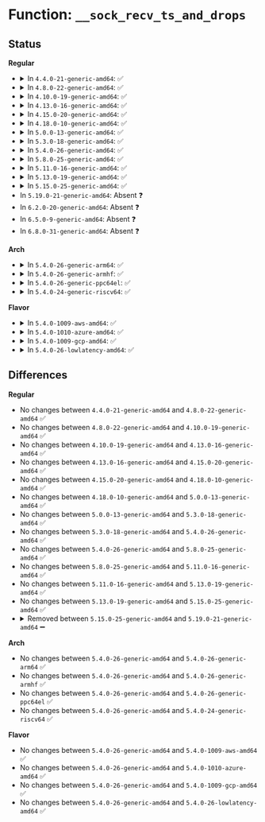 # Function: <code>__sock_recv_ts_and_drops</code>

## Status
<b>Regular</b>
<ul>
<li>
<details>
<summary>In <code>4.4.0-21-generic-amd64</code>: ✅</summary>

```c
void __sock_recv_ts_and_drops(struct msghdr * msg, struct sock * sk, struct sk_buff * skb)
```

```json
{
  "name": "__sock_recv_ts_and_drops",
  "collision_type": "Unique Global",
  "inline_type": "No",
  "funcs": [
    {
      "addr": 18446744071586177488,
      "name": "__sock_recv_ts_and_drops",
      "external": true,
      "loc": "net/socket.c:702",
      "file": "net/socket.c",
      "inline": "seen, unknown",
      "caller_inline": [],
      "caller_func": [
        "net/ipv4/raw.c:raw_recvmsg",
        "net/ipv4/udp.c:udp_recvmsg",
        "net/ipv6/udp.c:udpv6_recvmsg",
        "net/ipv6/raw.c:rawv6_recvmsg",
        "net/packet/af_packet.c:packet_recvmsg"
      ]
    }
  ],
  "symbols": [
    {
      "addr": 18446744071586177488,
      "name": "__sock_recv_ts_and_drops",
      "section": ".text",
      "bind": "STB_GLOBAL",
      "size": 299
    }
  ]
}
```
</details>
</li>
<li>
<details>
<summary>In <code>4.8.0-22-generic-amd64</code>: ✅</summary>

```c
void __sock_recv_ts_and_drops(struct msghdr * msg, struct sock * sk, struct sk_buff * skb)
```

```json
{
  "name": "__sock_recv_ts_and_drops",
  "collision_type": "Unique Global",
  "inline_type": "No",
  "funcs": [
    {
      "addr": 18446744071586597824,
      "name": "__sock_recv_ts_and_drops",
      "external": true,
      "loc": "net/socket.c:700",
      "file": "net/socket.c",
      "inline": "seen, unknown",
      "caller_inline": [],
      "caller_func": [
        "net/ipv4/raw.c:raw_recvmsg",
        "net/ipv4/udp.c:udp_recvmsg",
        "net/ipv6/udp.c:udpv6_recvmsg",
        "net/ipv6/raw.c:rawv6_recvmsg",
        "net/packet/af_packet.c:packet_recvmsg"
      ]
    }
  ],
  "symbols": [
    {
      "addr": 18446744071586597824,
      "name": "__sock_recv_ts_and_drops",
      "section": ".text",
      "bind": "STB_GLOBAL",
      "size": 304
    }
  ]
}
```
</details>
</li>
<li>
<details>
<summary>In <code>4.10.0-19-generic-amd64</code>: ✅</summary>

```c
void __sock_recv_ts_and_drops(struct msghdr * msg, struct sock * sk, struct sk_buff * skb)
```

```json
{
  "name": "__sock_recv_ts_and_drops",
  "collision_type": "Unique Global",
  "inline_type": "No",
  "funcs": [
    {
      "addr": 18446744071586782272,
      "name": "__sock_recv_ts_and_drops",
      "external": true,
      "loc": "net/socket.c:731",
      "file": "net/socket.c",
      "inline": "seen, unknown",
      "caller_inline": [],
      "caller_func": [
        "net/ipv4/raw.c:raw_recvmsg",
        "net/ipv4/udp.c:udp_recvmsg",
        "net/ipv6/udp.c:udpv6_recvmsg",
        "net/ipv6/raw.c:rawv6_recvmsg",
        "net/packet/af_packet.c:packet_recvmsg"
      ]
    }
  ],
  "symbols": [
    {
      "addr": 18446744071586782272,
      "name": "__sock_recv_ts_and_drops",
      "section": ".text",
      "bind": "STB_GLOBAL",
      "size": 304
    }
  ]
}
```
</details>
</li>
<li>
<details>
<summary>In <code>4.13.0-16-generic-amd64</code>: ✅</summary>

```c
void __sock_recv_ts_and_drops(struct msghdr * msg, struct sock * sk, struct sk_buff * skb)
```

```json
{
  "name": "__sock_recv_ts_and_drops",
  "collision_type": "Unique Global",
  "inline_type": "No",
  "funcs": [
    {
      "addr": 18446744071586902560,
      "name": "__sock_recv_ts_and_drops",
      "external": true,
      "loc": "net/socket.c:781",
      "file": "net/socket.c",
      "inline": "seen, unknown",
      "caller_inline": [],
      "caller_func": [
        "net/ipv4/raw.c:raw_recvmsg",
        "net/ipv4/udp.c:udp_recvmsg",
        "net/ipv6/udp.c:udpv6_recvmsg",
        "net/ipv6/raw.c:rawv6_recvmsg",
        "net/packet/af_packet.c:packet_recvmsg"
      ]
    }
  ],
  "symbols": [
    {
      "addr": 18446744071586902560,
      "name": "__sock_recv_ts_and_drops",
      "section": ".text",
      "bind": "STB_GLOBAL",
      "size": 304
    }
  ]
}
```
</details>
</li>
<li>
<details>
<summary>In <code>4.15.0-20-generic-amd64</code>: ✅</summary>

```c
void __sock_recv_ts_and_drops(struct msghdr * msg, struct sock * sk, struct sk_buff * skb)
```

```json
{
  "name": "__sock_recv_ts_and_drops",
  "collision_type": "Unique Global",
  "inline_type": "No",
  "funcs": [
    {
      "addr": 18446744071587394400,
      "name": "__sock_recv_ts_and_drops",
      "external": true,
      "loc": "net/socket.c:800",
      "file": "net/socket.c",
      "inline": "seen, unknown",
      "caller_inline": [],
      "caller_func": [
        "net/ipv4/raw.c:raw_recvmsg",
        "net/ipv4/udp.c:udp_recvmsg",
        "net/ipv6/udp.c:udpv6_recvmsg",
        "net/ipv6/raw.c:rawv6_recvmsg",
        "net/packet/af_packet.c:packet_recvmsg"
      ]
    }
  ],
  "symbols": [
    {
      "addr": 18446744071587394400,
      "name": "__sock_recv_ts_and_drops",
      "section": ".text",
      "bind": "STB_GLOBAL",
      "size": 304
    }
  ]
}
```
</details>
</li>
<li>
<details>
<summary>In <code>4.18.0-10-generic-amd64</code>: ✅</summary>

```c
void __sock_recv_ts_and_drops(struct msghdr * msg, struct sock * sk, struct sk_buff * skb)
```

```json
{
  "name": "__sock_recv_ts_and_drops",
  "collision_type": "Unique Global",
  "inline_type": "No",
  "funcs": [
    {
      "addr": 18446744071587694544,
      "name": "__sock_recv_ts_and_drops",
      "external": true,
      "loc": "net/socket.c:804",
      "file": "net/socket.c",
      "inline": "seen, unknown",
      "caller_inline": [],
      "caller_func": [
        "net/ipv4/raw.c:raw_recvmsg",
        "net/ipv4/udp.c:udp_recvmsg",
        "net/ipv6/udp.c:udpv6_recvmsg",
        "net/ipv6/raw.c:rawv6_recvmsg",
        "net/packet/af_packet.c:packet_recvmsg"
      ]
    }
  ],
  "symbols": [
    {
      "addr": 18446744071587694544,
      "name": "__sock_recv_ts_and_drops",
      "section": ".text",
      "bind": "STB_GLOBAL",
      "size": 307
    }
  ]
}
```
</details>
</li>
<li>
<details>
<summary>In <code>5.0.0-13-generic-amd64</code>: ✅</summary>

```c
void __sock_recv_ts_and_drops(struct msghdr * msg, struct sock * sk, struct sk_buff * skb)
```

```json
{
  "name": "__sock_recv_ts_and_drops",
  "collision_type": "Unique Global",
  "inline_type": "No",
  "funcs": [
    {
      "addr": 18446744071587828448,
      "name": "__sock_recv_ts_and_drops",
      "external": true,
      "loc": "net/socket.c:784",
      "file": "net/socket.c",
      "inline": "seen, unknown",
      "caller_inline": [],
      "caller_func": [
        "net/ipv4/raw.c:raw_recvmsg",
        "net/ipv4/udp.c:udp_recvmsg",
        "net/ipv6/udp.c:udpv6_recvmsg",
        "net/ipv6/raw.c:rawv6_recvmsg",
        "net/packet/af_packet.c:packet_recvmsg"
      ]
    }
  ],
  "symbols": [
    {
      "addr": 18446744071587828448,
      "name": "__sock_recv_ts_and_drops",
      "section": ".text",
      "bind": "STB_GLOBAL",
      "size": 307
    }
  ]
}
```
</details>
</li>
<li>
<details>
<summary>In <code>5.3.0-18-generic-amd64</code>: ✅</summary>

```c
void __sock_recv_ts_and_drops(struct msghdr * msg, struct sock * sk, struct sk_buff * skb)
```

```json
{
  "name": "__sock_recv_ts_and_drops",
  "collision_type": "Unique Global",
  "inline_type": "No",
  "funcs": [
    {
      "addr": 18446744071588130768,
      "name": "__sock_recv_ts_and_drops",
      "external": true,
      "loc": "net/socket.c:856",
      "file": "net/socket.c",
      "inline": "seen, unknown",
      "caller_inline": [],
      "caller_func": [
        "net/ipv4/raw.c:raw_recvmsg",
        "net/ipv4/udp.c:udp_recvmsg",
        "net/ipv6/udp.c:udpv6_recvmsg",
        "net/ipv6/raw.c:rawv6_recvmsg",
        "net/packet/af_packet.c:packet_recvmsg"
      ]
    }
  ],
  "symbols": [
    {
      "addr": 18446744071588130768,
      "name": "__sock_recv_ts_and_drops",
      "section": ".text",
      "bind": "STB_GLOBAL",
      "size": 307
    }
  ]
}
```
</details>
</li>
<li>
<details>
<summary>In <code>5.4.0-26-generic-amd64</code>: ✅</summary>

```c
void __sock_recv_ts_and_drops(struct msghdr * msg, struct sock * sk, struct sk_buff * skb)
```

```json
{
  "name": "__sock_recv_ts_and_drops",
  "collision_type": "Unique Global",
  "inline_type": "No",
  "funcs": [
    {
      "addr": 18446744071588335904,
      "name": "__sock_recv_ts_and_drops",
      "external": true,
      "loc": "net/socket.c:856",
      "file": "net/socket.c",
      "inline": "seen, unknown",
      "caller_inline": [],
      "caller_func": [
        "net/ipv4/raw.c:raw_recvmsg",
        "net/ipv4/udp.c:udp_recvmsg",
        "net/ipv6/udp.c:udpv6_recvmsg",
        "net/ipv6/raw.c:rawv6_recvmsg",
        "net/packet/af_packet.c:packet_recvmsg"
      ]
    }
  ],
  "symbols": [
    {
      "addr": 18446744071588335904,
      "name": "__sock_recv_ts_and_drops",
      "section": ".text",
      "bind": "STB_GLOBAL",
      "size": 307
    }
  ]
}
```
</details>
</li>
<li>
<details>
<summary>In <code>5.8.0-25-generic-amd64</code>: ✅</summary>

```c
void __sock_recv_ts_and_drops(struct msghdr * msg, struct sock * sk, struct sk_buff * skb)
```

```json
{
  "name": "__sock_recv_ts_and_drops",
  "collision_type": "Unique Global",
  "inline_type": "No",
  "funcs": [
    {
      "addr": 18446744071589199360,
      "name": "__sock_recv_ts_and_drops",
      "external": true,
      "loc": "net/socket.c:871",
      "file": "net/socket.c",
      "inline": "seen, unknown",
      "caller_inline": [],
      "caller_func": [
        "net/ipv4/raw.c:raw_recvmsg",
        "net/ipv4/udp.c:udp_recvmsg",
        "net/ipv6/udp.c:udpv6_recvmsg",
        "net/ipv6/raw.c:rawv6_recvmsg",
        "net/packet/af_packet.c:packet_recvmsg"
      ]
    }
  ],
  "symbols": [
    {
      "addr": 18446744071589199360,
      "name": "__sock_recv_ts_and_drops",
      "section": ".text",
      "bind": "STB_GLOBAL",
      "size": 305
    }
  ]
}
```
</details>
</li>
<li>
<details>
<summary>In <code>5.11.0-16-generic-amd64</code>: ✅</summary>

```c
void __sock_recv_ts_and_drops(struct msghdr * msg, struct sock * sk, struct sk_buff * skb)
```

```json
{
  "name": "__sock_recv_ts_and_drops",
  "collision_type": "Unique Global",
  "inline_type": "No",
  "funcs": [
    {
      "addr": 18446744071589197248,
      "name": "__sock_recv_ts_and_drops",
      "external": true,
      "loc": "net/socket.c:871",
      "file": "net/socket.c",
      "inline": "seen, unknown",
      "caller_inline": [],
      "caller_func": [
        "net/ipv4/raw.c:raw_recvmsg",
        "net/ipv4/udp.c:udp_recvmsg",
        "net/ipv6/udp.c:udpv6_recvmsg",
        "net/ipv6/raw.c:rawv6_recvmsg",
        "net/packet/af_packet.c:packet_recvmsg"
      ]
    }
  ],
  "symbols": [
    {
      "addr": 18446744071589197248,
      "name": "__sock_recv_ts_and_drops",
      "section": ".text",
      "bind": "STB_GLOBAL",
      "size": 305
    }
  ]
}
```
</details>
</li>
<li>
<details>
<summary>In <code>5.13.0-19-generic-amd64</code>: ✅</summary>

```c
void __sock_recv_ts_and_drops(struct msghdr * msg, struct sock * sk, struct sk_buff * skb)
```

```json
{
  "name": "__sock_recv_ts_and_drops",
  "collision_type": "Unique Global",
  "inline_type": "No",
  "funcs": [
    {
      "addr": 18446744071589093472,
      "name": "__sock_recv_ts_and_drops",
      "external": true,
      "loc": "net/socket.c:873",
      "file": "net/socket.c",
      "inline": "seen, unknown",
      "caller_inline": [],
      "caller_func": [
        "net/ipv4/raw.c:raw_recvmsg",
        "net/ipv4/udp.c:udp_recvmsg",
        "net/ipv6/udp.c:udpv6_recvmsg",
        "net/ipv6/raw.c:rawv6_recvmsg",
        "net/packet/af_packet.c:packet_recvmsg"
      ]
    }
  ],
  "symbols": [
    {
      "addr": 18446744071589093472,
      "name": "__sock_recv_ts_and_drops",
      "section": ".text",
      "bind": "STB_GLOBAL",
      "size": 295
    }
  ]
}
```
</details>
</li>
<li>
<details>
<summary>In <code>5.15.0-25-generic-amd64</code>: ✅</summary>

```c
void __sock_recv_ts_and_drops(struct msghdr * msg, struct sock * sk, struct sk_buff * skb)
```

```json
{
  "name": "__sock_recv_ts_and_drops",
  "collision_type": "Unique Global",
  "inline_type": "No",
  "funcs": [
    {
      "addr": 18446744071589809328,
      "name": "__sock_recv_ts_and_drops",
      "external": true,
      "loc": "net/socket.c:932",
      "file": "net/socket.c",
      "inline": "seen, unknown",
      "caller_inline": [],
      "caller_func": [
        "net/ipv4/raw.c:raw_recvmsg",
        "net/ipv4/udp.c:udp_recvmsg",
        "net/ipv6/udp.c:udpv6_recvmsg",
        "net/ipv6/raw.c:rawv6_recvmsg",
        "net/packet/af_packet.c:packet_recvmsg"
      ]
    }
  ],
  "symbols": [
    {
      "addr": 18446744071589809328,
      "name": "__sock_recv_ts_and_drops",
      "section": ".text",
      "bind": "STB_GLOBAL",
      "size": 295
    }
  ]
}
```
</details>
</li>
<li>
In <code>5.19.0-21-generic-amd64</code>: Absent ❓
</li>
<li>
In <code>6.2.0-20-generic-amd64</code>: Absent ❓
</li>
<li>
In <code>6.5.0-9-generic-amd64</code>: Absent ❓
</li>
<li>
In <code>6.8.0-31-generic-amd64</code>: Absent ❓
</li>
</ul>
<b>Arch</b>
<ul>
<li>
<details>
<summary>In <code>5.4.0-26-generic-arm64</code>: ✅</summary>

```c
void __sock_recv_ts_and_drops(struct msghdr * msg, struct sock * sk, struct sk_buff * skb)
```

```json
{
  "name": "__sock_recv_ts_and_drops",
  "collision_type": "Unique Global",
  "inline_type": "No",
  "funcs": [
    {
      "addr": 18446603336501829752,
      "name": "__sock_recv_ts_and_drops",
      "external": true,
      "loc": "net/socket.c:856",
      "file": "net/socket.c",
      "inline": "seen, unknown",
      "caller_inline": [],
      "caller_func": [
        "net/ipv4/raw.c:raw_recvmsg",
        "net/ipv4/udp.c:udp_recvmsg",
        "net/ipv6/udp.c:udpv6_recvmsg",
        "net/ipv6/raw.c:rawv6_recvmsg",
        "net/packet/af_packet.c:packet_recvmsg"
      ]
    }
  ],
  "symbols": [
    {
      "addr": 18446603336501829752,
      "name": "__sock_recv_ts_and_drops",
      "section": ".text",
      "bind": "STB_GLOBAL",
      "size": 312
    }
  ]
}
```
</details>
</li>
<li>
<details>
<summary>In <code>5.4.0-26-generic-armhf</code>: ✅</summary>

```c
void __sock_recv_ts_and_drops(struct msghdr * msg, struct sock * sk, struct sk_buff * skb)
```

```json
{
  "name": "__sock_recv_ts_and_drops",
  "collision_type": "Unique Global",
  "inline_type": "No",
  "funcs": [
    {
      "addr": 3234613264,
      "name": "__sock_recv_ts_and_drops",
      "external": true,
      "loc": "net/socket.c:856",
      "file": "net/socket.c",
      "inline": "seen, unknown",
      "caller_inline": [],
      "caller_func": [
        "net/ipv4/raw.c:raw_recvmsg",
        "net/ipv4/udp.c:udp_recvmsg",
        "net/ipv6/udp.c:udpv6_recvmsg",
        "net/ipv6/raw.c:rawv6_recvmsg",
        "net/packet/af_packet.c:packet_recvmsg"
      ]
    }
  ],
  "symbols": [
    {
      "addr": 3234613264,
      "name": "__sock_recv_ts_and_drops",
      "section": ".text",
      "bind": "STB_GLOBAL",
      "size": 404
    }
  ]
}
```
</details>
</li>
<li>
<details>
<summary>In <code>5.4.0-26-generic-ppc64el</code>: ✅</summary>

```c
void __sock_recv_ts_and_drops(struct msghdr * msg, struct sock * sk, struct sk_buff * skb)
```

```json
{
  "name": "__sock_recv_ts_and_drops",
  "collision_type": "Unique Global",
  "inline_type": "No",
  "funcs": [
    {
      "addr": 13835058055295233408,
      "name": "__sock_recv_ts_and_drops",
      "external": true,
      "loc": "net/socket.c:856",
      "file": "net/socket.c",
      "inline": "seen, unknown",
      "caller_inline": [],
      "caller_func": [
        "net/ipv4/raw.c:raw_recvmsg",
        "net/ipv4/udp.c:udp_recvmsg",
        "net/ipv6/udp.c:udpv6_recvmsg",
        "net/ipv6/raw.c:rawv6_recvmsg",
        "net/packet/af_packet.c:packet_recvmsg"
      ]
    }
  ],
  "symbols": [
    {
      "addr": 13835058055295233408,
      "name": "__sock_recv_ts_and_drops",
      "section": ".text",
      "bind": "STB_GLOBAL",
      "size": 376
    }
  ]
}
```
</details>
</li>
<li>
<details>
<summary>In <code>5.4.0-24-generic-riscv64</code>: ✅</summary>

```c
void __sock_recv_ts_and_drops(struct msghdr * msg, struct sock * sk, struct sk_buff * skb)
```

```json
{
  "name": "__sock_recv_ts_and_drops",
  "collision_type": "Unique Global",
  "inline_type": "No",
  "funcs": [
    {
      "addr": 18446743936278176076,
      "name": "__sock_recv_ts_and_drops",
      "external": true,
      "loc": "net/socket.c:856",
      "file": "net/socket.c",
      "inline": "seen, unknown",
      "caller_inline": [],
      "caller_func": [
        "net/ipv4/raw.c:raw_recvmsg",
        "net/ipv4/udp.c:udp_recvmsg",
        "net/ipv6/udp.c:udpv6_recvmsg",
        "net/ipv6/raw.c:rawv6_recvmsg",
        "net/packet/af_packet.c:packet_recvmsg"
      ]
    }
  ],
  "symbols": [
    {
      "addr": 18446743936278176076,
      "name": "__sock_recv_ts_and_drops",
      "section": ".text",
      "bind": "STB_GLOBAL",
      "size": 238
    }
  ]
}
```
</details>
</li>
</ul>
<b>Flavor</b>
<ul>
<li>
<details>
<summary>In <code>5.4.0-1009-aws-amd64</code>: ✅</summary>

```c
void __sock_recv_ts_and_drops(struct msghdr * msg, struct sock * sk, struct sk_buff * skb)
```

```json
{
  "name": "__sock_recv_ts_and_drops",
  "collision_type": "Unique Global",
  "inline_type": "No",
  "funcs": [
    {
      "addr": 18446744071587942688,
      "name": "__sock_recv_ts_and_drops",
      "external": true,
      "loc": "net/socket.c:856",
      "file": "net/socket.c",
      "inline": "seen, unknown",
      "caller_inline": [],
      "caller_func": [
        "net/ipv4/raw.c:raw_recvmsg",
        "net/ipv4/udp.c:udp_recvmsg",
        "net/ipv6/udp.c:udpv6_recvmsg",
        "net/ipv6/raw.c:rawv6_recvmsg",
        "net/packet/af_packet.c:packet_recvmsg"
      ]
    }
  ],
  "symbols": [
    {
      "addr": 18446744071587942688,
      "name": "__sock_recv_ts_and_drops",
      "section": ".text",
      "bind": "STB_GLOBAL",
      "size": 307
    }
  ]
}
```
</details>
</li>
<li>
<details>
<summary>In <code>5.4.0-1010-azure-amd64</code>: ✅</summary>

```c
void __sock_recv_ts_and_drops(struct msghdr * msg, struct sock * sk, struct sk_buff * skb)
```

```json
{
  "name": "__sock_recv_ts_and_drops",
  "collision_type": "Unique Global",
  "inline_type": "No",
  "funcs": [
    {
      "addr": 18446744071587655792,
      "name": "__sock_recv_ts_and_drops",
      "external": true,
      "loc": "net/socket.c:856",
      "file": "net/socket.c",
      "inline": "seen, unknown",
      "caller_inline": [],
      "caller_func": [
        "net/ipv4/raw.c:raw_recvmsg",
        "net/ipv4/udp.c:udp_recvmsg",
        "net/ipv6/udp.c:udpv6_recvmsg",
        "net/ipv6/raw.c:rawv6_recvmsg",
        "net/packet/af_packet.c:packet_recvmsg"
      ]
    }
  ],
  "symbols": [
    {
      "addr": 18446744071587655792,
      "name": "__sock_recv_ts_and_drops",
      "section": ".text",
      "bind": "STB_GLOBAL",
      "size": 307
    }
  ]
}
```
</details>
</li>
<li>
<details>
<summary>In <code>5.4.0-1009-gcp-amd64</code>: ✅</summary>

```c
void __sock_recv_ts_and_drops(struct msghdr * msg, struct sock * sk, struct sk_buff * skb)
```

```json
{
  "name": "__sock_recv_ts_and_drops",
  "collision_type": "Unique Global",
  "inline_type": "No",
  "funcs": [
    {
      "addr": 18446744071588274464,
      "name": "__sock_recv_ts_and_drops",
      "external": true,
      "loc": "net/socket.c:856",
      "file": "net/socket.c",
      "inline": "seen, unknown",
      "caller_inline": [],
      "caller_func": [
        "net/ipv4/raw.c:raw_recvmsg",
        "net/ipv4/udp.c:udp_recvmsg",
        "net/ipv6/udp.c:udpv6_recvmsg",
        "net/ipv6/raw.c:rawv6_recvmsg",
        "net/packet/af_packet.c:packet_recvmsg"
      ]
    }
  ],
  "symbols": [
    {
      "addr": 18446744071588274464,
      "name": "__sock_recv_ts_and_drops",
      "section": ".text",
      "bind": "STB_GLOBAL",
      "size": 307
    }
  ]
}
```
</details>
</li>
<li>
<details>
<summary>In <code>5.4.0-26-lowlatency-amd64</code>: ✅</summary>

```c
void __sock_recv_ts_and_drops(struct msghdr * msg, struct sock * sk, struct sk_buff * skb)
```

```json
{
  "name": "__sock_recv_ts_and_drops",
  "collision_type": "Unique Global",
  "inline_type": "No",
  "funcs": [
    {
      "addr": 18446744071588409776,
      "name": "__sock_recv_ts_and_drops",
      "external": true,
      "loc": "net/socket.c:856",
      "file": "net/socket.c",
      "inline": "seen, unknown",
      "caller_inline": [],
      "caller_func": [
        "net/ipv4/raw.c:raw_recvmsg",
        "net/ipv4/udp.c:udp_recvmsg",
        "net/ipv6/udp.c:udpv6_recvmsg",
        "net/ipv6/raw.c:rawv6_recvmsg",
        "net/packet/af_packet.c:packet_recvmsg"
      ]
    }
  ],
  "symbols": [
    {
      "addr": 18446744071588409776,
      "name": "__sock_recv_ts_and_drops",
      "section": ".text",
      "bind": "STB_GLOBAL",
      "size": 307
    }
  ]
}
```
</details>
</li>
</ul>

## Differences
<b>Regular</b>
<ul>
<li>
No changes between <code>4.4.0-21-generic-amd64</code> and <code>4.8.0-22-generic-amd64</code> ✅
</li>
<li>
No changes between <code>4.8.0-22-generic-amd64</code> and <code>4.10.0-19-generic-amd64</code> ✅
</li>
<li>
No changes between <code>4.10.0-19-generic-amd64</code> and <code>4.13.0-16-generic-amd64</code> ✅
</li>
<li>
No changes between <code>4.13.0-16-generic-amd64</code> and <code>4.15.0-20-generic-amd64</code> ✅
</li>
<li>
No changes between <code>4.15.0-20-generic-amd64</code> and <code>4.18.0-10-generic-amd64</code> ✅
</li>
<li>
No changes between <code>4.18.0-10-generic-amd64</code> and <code>5.0.0-13-generic-amd64</code> ✅
</li>
<li>
No changes between <code>5.0.0-13-generic-amd64</code> and <code>5.3.0-18-generic-amd64</code> ✅
</li>
<li>
No changes between <code>5.3.0-18-generic-amd64</code> and <code>5.4.0-26-generic-amd64</code> ✅
</li>
<li>
No changes between <code>5.4.0-26-generic-amd64</code> and <code>5.8.0-25-generic-amd64</code> ✅
</li>
<li>
No changes between <code>5.8.0-25-generic-amd64</code> and <code>5.11.0-16-generic-amd64</code> ✅
</li>
<li>
No changes between <code>5.11.0-16-generic-amd64</code> and <code>5.13.0-19-generic-amd64</code> ✅
</li>
<li>
No changes between <code>5.13.0-19-generic-amd64</code> and <code>5.15.0-25-generic-amd64</code> ✅
</li>
<li>
<details>
<summary>Removed between <code>5.15.0-25-generic-amd64</code> and <code>5.19.0-21-generic-amd64</code> ➖</summary>

```c
void __sock_recv_ts_and_drops(struct msghdr * msg, struct sock * sk, struct sk_buff * skb)
```
</details>
</li>
</ul>
<b>Arch</b>
<ul>
<li>
No changes between <code>5.4.0-26-generic-amd64</code> and <code>5.4.0-26-generic-arm64</code> ✅
</li>
<li>
No changes between <code>5.4.0-26-generic-amd64</code> and <code>5.4.0-26-generic-armhf</code> ✅
</li>
<li>
No changes between <code>5.4.0-26-generic-amd64</code> and <code>5.4.0-26-generic-ppc64el</code> ✅
</li>
<li>
No changes between <code>5.4.0-26-generic-amd64</code> and <code>5.4.0-24-generic-riscv64</code> ✅
</li>
</ul>
<b>Flavor</b>
<ul>
<li>
No changes between <code>5.4.0-26-generic-amd64</code> and <code>5.4.0-1009-aws-amd64</code> ✅
</li>
<li>
No changes between <code>5.4.0-26-generic-amd64</code> and <code>5.4.0-1010-azure-amd64</code> ✅
</li>
<li>
No changes between <code>5.4.0-26-generic-amd64</code> and <code>5.4.0-1009-gcp-amd64</code> ✅
</li>
<li>
No changes between <code>5.4.0-26-generic-amd64</code> and <code>5.4.0-26-lowlatency-amd64</code> ✅
</li>
</ul>
